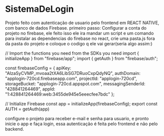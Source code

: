 # SistemaDeLogin
Projeto feito com autenticação de usuario pelo frontend em REACT NATIVE, com banco de dados Firebase.
primeiro passo: Configurar a conta do projeto no firebase, ele feito isso ele ira mandar um script e um comando para instalar as dependencias do firebase no react, crie uma pasta.js fora da pasta do projeto e coloque o codigo q ele vai gerar(seria algo assim:)

// Import the functions you need from the SDKs you need
import { initializeApp } from "firebase/app";
import { getAuth } from "firebase/auth";


const firebaseConfig = {
  apiKey: "AIzaSyCVMP_mvoaa2tXA6LibSG7DRuoCxpQdyNQ",
  authDomain: "applogin-720cd.firebaseapp.com",
  projectId: "applogin-720cd",
  storageBucket: "applogin-720cd.appspot.com",
  messagingSenderId: "428841264469",
  appId: "1:428841264469:web:3455de945e5eeecfee7bdc"
};

// Initialize Firebase
const app = initializeApp(firebaseConfig);
export const AUTH = getAuth(app)


configure o projeto para receber e-mail e senha para usuario, e pronto inicie o app e faça login, essa autenticação é feita pelo frontend e não pelo backend.
